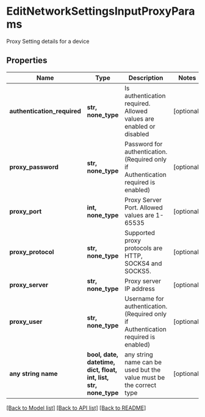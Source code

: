 # EditNetworkSettingsInputProxyParams

Proxy Setting details for a device

## Properties
Name | Type | Description | Notes
------------ | ------------- | ------------- | -------------
**authentication_required** | **str, none_type** | Is authentication required. Allowed values are enabled or disabled | [optional] 
**proxy_password** | **str, none_type** | Password for authentication. (Required only if Authentication required is enabled) | [optional] 
**proxy_port** | **int, none_type** | Proxy Server Port. Allowed values are 1-65535 | [optional] 
**proxy_protocol** | **str, none_type** | Supported proxy protocols are HTTP, SOCKS4 and SOCKS5. | [optional] 
**proxy_server** | **str, none_type** | Proxy server IP address | [optional] 
**proxy_user** | **str, none_type** | Username for authentication. (Required only if Authentication required is enabled) | [optional] 
**any string name** | **bool, date, datetime, dict, float, int, list, str, none_type** | any string name can be used but the value must be the correct type | [optional]

[[Back to Model list]](../README.md#documentation-for-models) [[Back to API list]](../README.md#documentation-for-api-endpoints) [[Back to README]](../README.md)


